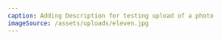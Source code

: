 ```yaml
---
caption: Adding Description for testing upload of a photo
imageSource: /assets/uploads/eleven.jpg
---
```

